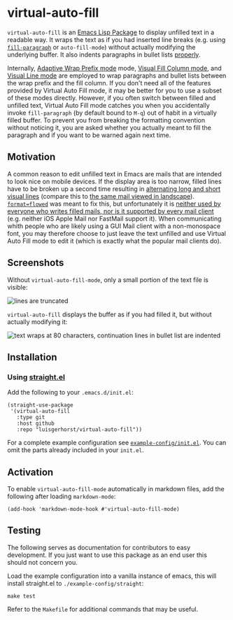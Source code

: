 # virtual-auto-fill

`virtual-auto-fill` is an [Emacs Lisp Package](https://www.gnu.org/software/emacs/manual/html_node/emacs/Packages.html) to display unfilled text in a readable way.  It wraps the text as if you had inserted line breaks (e.g. using [`fill-paragraph`](https://www.gnu.org/software/emacs/manual/html_node/emacs/Fill-Commands.html) or `auto-fill-mode`) without actually modifying the underlying buffer.  It also indents paragraphs in bullet lists [properly](https://stackoverflow.com/questions/13559061/emacs-how-to-keep-the-indentation-level-of-a-very-long-wrapped-line).

Internally, [Adaptive Wrap Prefix mode](http://elpa.gnu.org/packages/adaptive-wrap.html) mode, [Visual Fill Column mode](https://github.com/joostkremers/visual-fill-column), and [Visual Line mode](https://www.gnu.org/software/emacs/manual/html_node/emacs/Visual-Line-Mode.html) are employed to wrap paragraphs and bullet lists between the wrap prefix and the fill column. If you don't need all of the features provided by Virtual Auto Fill mode, it may be better for you to use a subset of these modes directly. However, if you often switch between filled and unfilled text, Virtual Auto Fill mode catches you when you accidentally invoke `fill-paragraph` (by default bound to `M-q`) out of habit in a virtually filled buffer. To prevent you from breaking the formatting convention without noticing it, you are asked whether you actually meant to fill the paragraph and if you want to be warned again next time.

## Motivation

A common reason to edit unfilled text in Emacs are mails that are intended to look nice on mobile devices. If the display area is too narrow, filled lines have to be broken up a second time resulting in [alternating long and short visual lines](./README-filled-mail-portrait.jpeg) (compare this to [the same mail viewed in landscape](./README-filled-mail-landscape.jpeg)). [`format=flowed`](https://tools.ietf.org/html/rfc3676) was meant to fix this, but unfortunately it is [neither used by everyone who writes filled mails, nor is it supported by every mail client](https://fastmail.blog/2016/12/17/format-flowed/) (e.g. neither iOS Apple Mail nor FastMail support it). When communicating whith people who are likely using a GUI Mail client with a non-monospace font, you may therefore choose to just leave the text unfilled and use Virtual Auto Fill mode to edit it (which is exactly what the popular mail clients do).

## Screenshots

Without `virtual-auto-fill-mode`, only a small portion of the text file is visible:

![lines are truncated](./README-screenshot-default.png "A plain text file viewed without virtual-auto-fill-mode")

`virtual-auto-fill` displays the buffer as if you had filled it, but without actually modifying it:

![text wraps at 80 characters, continuation lines in bullet list are indented](./README-screenshot-virtual-auto-fill.png "A plain text file viewed with virtual-auto-fill-mode enabled")

## Installation

### Using [straight.el](https://github.com/raxod502/straight.el)

Add the following to your `.emacs.d/init.el`:

``` emacs-lisp
(straight-use-package
 '(virtual-auto-fill
   :type git
   :host github
   :repo "luisgerhorst/virtual-auto-fill"))
```

For a complete example configuration see [`example-config/init.el`](./example-config/init.el). You can omit the parts already included in your `init.el`.

## Activation

To enable `virtual-auto-fill-mode` automatically in markdown files, add the following after loading `markdown-mode`:

``` emacs-lisp
(add-hook 'markdown-mode-hook #'virtual-auto-fill-mode)
```

## Testing

The following serves as documentation for contributors to easy development. If you just want to use this package as an end user this should not concern you.

Load the example configuration into a vanilla instance of emacs, this will install straight.el to `./example-config/straight`:

``` shell
make test
```

Refer to the `Makefile` for additional commands that may be useful.
